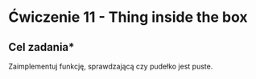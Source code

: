 # Ćwiczenie 11 - Thing inside the box

## Cel zadania*

Zaimplementuj funkcję, sprawdzającą czy pudełko jest puste.
